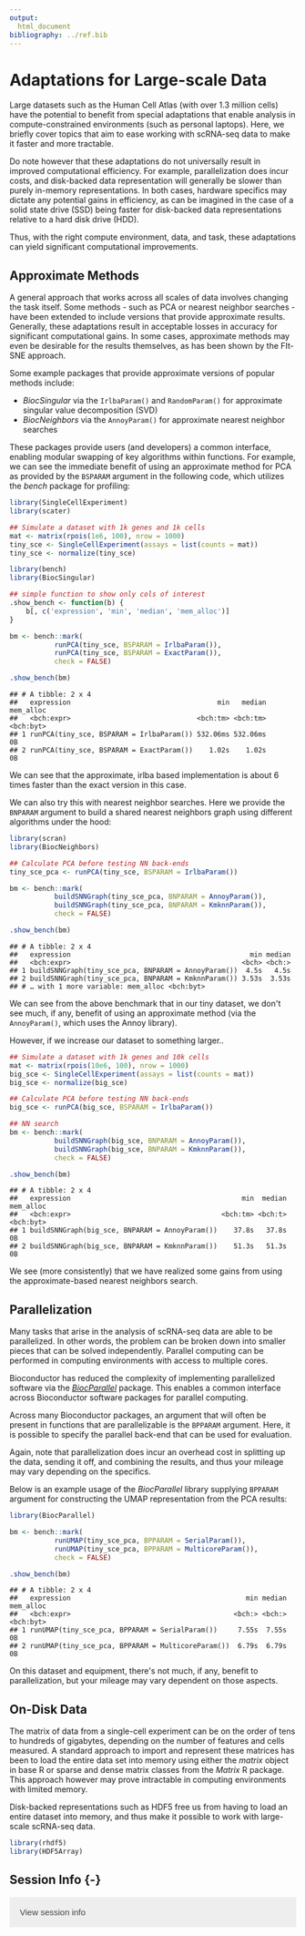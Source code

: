 ```yaml
---
output:
  html_document
bibliography: ../ref.bib
---
```


# Adaptations for Large-scale Data

<script>
document.addEventListener("click", function (event) {
    if (event.target.classList.contains("aaron-collapse")) {
        event.target.classList.toggle("active");
        var content = event.target.nextElementSibling;
        if (content.style.display === "block") {
          content.style.display = "none";
        } else {
          content.style.display = "block";
        }
    }
})
</script>

<style>
.aaron-collapse {
  background-color: #eee;
  color: #444;
  cursor: pointer;
  padding: 18px;
  width: 100%;
  border: none;
  text-align: left;
  outline: none;
  font-size: 15px;
}

.aaron-content {
  padding: 0 18px;
  display: none;
  overflow: hidden;
  background-color: #f1f1f1;
}
</style>

Large datasets such as the Human Cell Atlas (with over 1.3 million cells) have the potential to benefit from special adaptations that enable analysis in compute-constrained environments (such as personal laptops). Here, we briefly cover topics that aim to ease working with scRNA-seq data to make it faster and more tractable.

Do note however that these adaptations do not universally result in improved computational efficiency. For example, parallelization does incur costs, and disk-backed data representation will generally be slower than purely in-memory representations. In both cases, hardware specifics may dictate any potential gains in efficiency, as can be imagined in the case of a solid state drive (SSD) being faster for disk-backed data representations relative to a hard disk drive (HDD).

Thus, with the right compute environment, data, and task, these adaptations can yield significant computational improvements.


## Approximate Methods

A general approach that works across all scales of data involves changing the task itself. Some methods - such as PCA or nearest neighbor searches - have been extended to include versions that provide approximate results. Generally, these adaptations result in acceptable losses in accuracy for significant computational gains. In some cases, approximate methods may even be desirable for the results themselves, as has been shown by the FIt-SNE approach.

Some example packages that provide approximate versions of popular methods include:

* *BiocSingular* via the `IrlbaParam()` and `RandomParam()` for approximate singular value decomposition (SVD)
* *BiocNeighbors* via the `AnnoyParam()` for approximate nearest neighbor searches

These packages provide users (and developers) a common interface, enabling modular swapping of key algorithms within functions. For example, we can see the immediate benefit of using an approximate method for PCA as provided by the `BSPARAM` argument in the following code, which utilizes the *bench* package for profiling:


```r
library(SingleCellExperiment)
library(scater)

## Simulate a dataset with 1k genes and 1k cells
mat <- matrix(rpois(1e6, 100), nrow = 1000)
tiny_sce <- SingleCellExperiment(assays = list(counts = mat))
tiny_sce <- normalize(tiny_sce)
```


```r
library(bench)
library(BiocSingular)

## simple function to show only cols of interest
.show_bench <- function(b) {
    b[, c('expression', 'min', 'median', 'mem_alloc')]
}

bm <- bench::mark(
           runPCA(tiny_sce, BSPARAM = IrlbaParam()),
           runPCA(tiny_sce, BSPARAM = ExactParam()), 
           check = FALSE)

.show_bench(bm)
```

```
## # A tibble: 2 x 4
##   expression                                    min   median mem_alloc
##   <bch:expr>                               <bch:tm> <bch:tm> <bch:byt>
## 1 runPCA(tiny_sce, BSPARAM = IrlbaParam()) 532.06ms 532.06ms        0B
## 2 runPCA(tiny_sce, BSPARAM = ExactParam())    1.02s    1.02s        0B
```

We can see that the approximate, irlba based implementation is about 6 times faster than the exact version in this case.

We can also try this with nearest neighbor searches. Here we provide the `BNPARAM` argument to build a shared nearest neighbors graph using different algorithms under the hood:


```r
library(scran)
library(BiocNeighbors)

## Calculate PCA before testing NN back-ends
tiny_sce_pca <- runPCA(tiny_sce, BSPARAM = IrlbaParam())

bm <- bench::mark(
           buildSNNGraph(tiny_sce_pca, BNPARAM = AnnoyParam()),
           buildSNNGraph(tiny_sce_pca, BNPARAM = KmknnParam()),
           check = FALSE)

.show_bench(bm)
```

```
## # A tibble: 2 x 4
##   expression                                            min median
##   <bch:expr>                                          <bch> <bch:>
## 1 buildSNNGraph(tiny_sce_pca, BNPARAM = AnnoyParam())  4.5s   4.5s
## 2 buildSNNGraph(tiny_sce_pca, BNPARAM = KmknnParam()) 3.53s  3.53s
## # … with 1 more variable: mem_alloc <bch:byt>
```

We can see from the above benchmark that in our tiny dataset, we don't see much, if any, benefit of using an approximate method (via the `AnnoyParam()`, which uses the Annoy library).

However, if we increase our dataset to something larger..


```r
## Simulate a dataset with 1k genes and 10k cells
mat <- matrix(rpois(10e6, 100), nrow = 1000)
big_sce <- SingleCellExperiment(assays = list(counts = mat))
big_sce <- normalize(big_sce)
```


```r
## Calculate PCA before testing NN back-ends
big_sce <- runPCA(big_sce, BSPARAM = IrlbaParam())

## NN search
bm <- bench::mark(
           buildSNNGraph(big_sce, BNPARAM = AnnoyParam()),
           buildSNNGraph(big_sce, BNPARAM = KmknnParam()),
           check = FALSE)

.show_bench(bm)
```

```
## # A tibble: 2 x 4
##   expression                                          min  median mem_alloc
##   <bch:expr>                                     <bch:tm> <bch:t> <bch:byt>
## 1 buildSNNGraph(big_sce, BNPARAM = AnnoyParam())    37.8s   37.8s        0B
## 2 buildSNNGraph(big_sce, BNPARAM = KmknnParam())    51.3s   51.3s        0B
```

We see (more consistently) that we have realized some gains from using the approximate-based nearest neighbors search.


## Parallelization

Many tasks that arise in the analysis of scRNA-seq data are able to be parallelized. In other words, the problem can be broken down into smaller pieces that can be solved independently. Parallel computing can be performed in computing environments with access to multiple cores.

Bioconductor has reduced the complexity of implementing parallelized software via the [*BiocParallel*](https://bioconductor.org/packages/BiocParallel) package. This enables a common interface across Bioconductor software packages for parallel computing.

Across many Bioconductor packages, an argument that will often be present in functions that are parallelizable is the `BPPARAM` argument. Here, it is possible to specify the parallel back-end that can be used for evaluation.

Again, note that parallelization does incur an overhead cost in splitting up the data, sending it off, and combining the results, and thus your mileage may vary depending on the specifics. 

Below is an example usage of the *BiocParallel* library supplying `BPPARAM` argument for constructing the UMAP representation from the PCA results:


```r
library(BiocParallel)

bm <- bench::mark(
           runUMAP(tiny_sce_pca, BPPARAM = SerialParam()),           
           runUMAP(tiny_sce_pca, BPPARAM = MulticoreParam()),
           check = FALSE)

.show_bench(bm)
```

```
## # A tibble: 2 x 4
##   expression                                           min median mem_alloc
##   <bch:expr>                                        <bch:> <bch:> <bch:byt>
## 1 runUMAP(tiny_sce_pca, BPPARAM = SerialParam())     7.55s  7.55s        0B
## 2 runUMAP(tiny_sce_pca, BPPARAM = MulticoreParam())  6.79s  6.79s        0B
```

On this dataset and equipment, there's not much, if any, benefit to parallelization, but your mileage may vary dependent on those aspects.


## On-Disk Data

The matrix of data from a single-cell experiment can be on the order of tens to hundreds of gigabytes, depending on the number of features and cells measured. A standard approach to import and represent these matrices has been to load the entire data set into memory using either the *matrix* object in base R or sparse and dense matrix classes from the *Matrix* R package. This approach however may prove intractable in computing environments with limited memory.

Disk-backed representations such as HDF5 free us from having to load an entire dataset into memory, and thus make it possible to work with large-scale scRNA-seq data.


```r
library(rhdf5)
library(HDF5Array)
```


## Session Info {-}

<button class="aaron-collapse">View session info</button>
<div class="aaron-content">
```
R version 3.6.1 (2019-07-05)
Platform: x86_64-pc-linux-gnu (64-bit)
Running under: Ubuntu 14.04.5 LTS

Matrix products: default
BLAS:   /home/ramezqui/Rbuild/danbuild/R-3.6.1/lib/libRblas.so
LAPACK: /home/ramezqui/Rbuild/danbuild/R-3.6.1/lib/libRlapack.so

locale:
 [1] LC_CTYPE=en_US.UTF-8       LC_NUMERIC=C              
 [3] LC_TIME=en_US.UTF-8        LC_COLLATE=C              
 [5] LC_MONETARY=en_US.UTF-8    LC_MESSAGES=en_US.UTF-8   
 [7] LC_PAPER=en_US.UTF-8       LC_NAME=C                 
 [9] LC_ADDRESS=C               LC_TELEPHONE=C            
[11] LC_MEASUREMENT=en_US.UTF-8 LC_IDENTIFICATION=C       

attached base packages:
[1] parallel  stats4    stats     graphics  grDevices utils     datasets 
[8] methods   base     

other attached packages:
 [1] HDF5Array_1.13.8            rhdf5_2.29.3               
 [3] BiocNeighbors_1.3.3         scran_1.13.18              
 [5] BiocSingular_1.1.5          bench_1.0.4                
 [7] scater_1.13.18              ggplot2_3.2.1              
 [9] SingleCellExperiment_1.7.8  SummarizedExperiment_1.15.9
[11] DelayedArray_0.11.4         BiocParallel_1.19.2        
[13] matrixStats_0.55.0          Biobase_2.45.1             
[15] GenomicRanges_1.37.15       GenomeInfoDb_1.21.1        
[17] IRanges_2.19.14             S4Vectors_0.23.21          
[19] BiocGenerics_0.31.5         Cairo_1.5-10               
[21] BiocStyle_2.13.2            OSCAUtils_0.0.1            

loaded via a namespace (and not attached):
 [1] viridis_0.5.1            edgeR_3.27.13           
 [3] viridisLite_0.3.0        DelayedMatrixStats_1.7.2
 [5] RcppParallel_4.4.3       assertthat_0.2.1        
 [7] statmod_1.4.32           BiocManager_1.30.4      
 [9] dqrng_0.2.1              GenomeInfoDbData_1.2.1  
[11] vipor_0.4.5              yaml_2.2.0              
[13] pillar_1.4.2             lattice_0.20-38         
[15] glue_1.3.1               limma_3.41.16           
[17] digest_0.6.20            XVector_0.25.0          
[19] colorspace_1.4-1         htmltools_0.3.6         
[21] Matrix_1.2-17            pkgconfig_2.0.2         
[23] bookdown_0.13            zlibbioc_1.31.0         
[25] purrr_0.3.2              scales_1.0.0            
[27] RSpectra_0.15-0          tibble_2.1.3            
[29] withr_2.1.2              lazyeval_0.2.2          
[31] cli_1.1.0                magrittr_1.5            
[33] crayon_1.3.4             evaluate_0.14           
[35] fansi_0.4.0              FNN_1.1.3               
[37] beeswarm_0.2.3           tools_3.6.1             
[39] stringr_1.4.0            Rhdf5lib_1.7.5          
[41] munsell_0.5.0            locfit_1.5-9.1          
[43] irlba_2.3.3              compiler_3.6.1          
[45] rsvd_1.0.2               rlang_0.4.0             
[47] grid_3.6.1               RCurl_1.95-4.12         
[49] igraph_1.2.4.1           bitops_1.0-6            
[51] rmarkdown_1.15           gtable_0.3.0            
[53] R6_2.4.0                 gridExtra_2.3           
[55] knitr_1.24               dplyr_0.8.3             
[57] uwot_0.1.3               utf8_1.1.4              
[59] stringi_1.4.3            ggbeeswarm_0.6.0        
[61] Rcpp_1.0.2               tidyselect_0.2.5        
[63] xfun_0.9                
```
</div>

<!-- ## Notes on Data Representation -->


<!-- However, the explosion of data from single-cell assays has led to alternative data representations that are compatible with high-performance C++ code used for computationally intensive tasks in existing Bioconductor packages. This enables memory-efficient data manipulation and operations in R. For example, the *beachmat* Bioconductor package is a C++ interface for accessing single-cell data that is interoperable with sparse, dense and file-backed matrices, such as the HDF5 file format, which allows users to only load a subset of the data into memory at a time. In addition, Bioconductor has developed the infrastructure to read and write HDF5 files from R using the *rhdf5* package, to efficiently work with data in HDF5 files using array-like containers in the *HDF5Array*, *DelayedArray*, and *DelayedMatrixStats* packages. Much of this infrastructure was motivated by previous work done in the context of flow cytometry and whole genome bisulfite sequencing. -->


<!-- At a low-level, the main interface between HDF5 and Bioconductor is implemented in the packages `rhdf5`, which provides read/write functionalities, `Rhdf5lib`, which provides C and C++ HDF5 libraries, and `beachmat`, which provides a consistent C++ class interface for a variety of commonly used matrix types, including sparse and HDF5-backed matrices. These packages are useful for developers that want to develop methods able to interact with HDF5 data sets. -->
